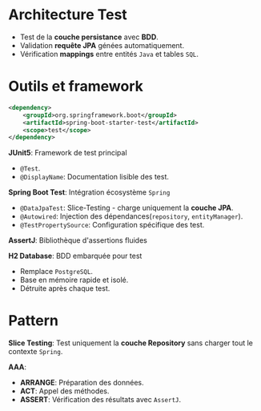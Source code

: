 # Architecture Test
- Test de la __couche persistance__ avec __BDD__.
- Validation __requête JPA__ génées automatiquement.
- Vérification __mappings__ entre entités `Java` et tables `SQL`.

# Outils et framework
```xml
<dependency>
	<groupId>org.springframework.boot</groupId>
	<artifactId>spring-boot-starter-test</artifactId>
	<scope>test</scope>
</dependency>
```

__JUnit5__: Framework de test principal
- `@Test`.
- `@DisplayName`: Documentation lisible des test.

__Spring Boot Test__: Intégration écosystème `Spring`
- `@DataJpaTest`: Slice-Testing - charge uniquement la __couche JPA__.
- `@Autowired`: Injection des dépendances(`repository`, `entityManager`).
- `@TestPropertySource`: Configuration spécifique des test.

__AssertJ__: Bibliothèque d'assertions fluides

__H2 Database__: BDD embarquée pour test
- Remplace `PostgreSQL`.
- Base en mémoire rapide et isolé.
- Détruite après chaque test.

# Pattern
__Slice Testing__: Test uniquement la __couche Repository__ sans charger tout le contexte `Spring`.

__AAA__:
- __ARRANGE__: Préparation des données.
- __ACT__: Appel des méthodes. 
- __ASSERT__: Vérification des résultats avec `AssertJ`.


